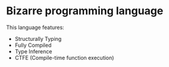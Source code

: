 # Bizarre programming language

This language features:
- Structurally Typing
- Fully Compiled
- Type Inference
- CTFE (Compile-time function execution)

